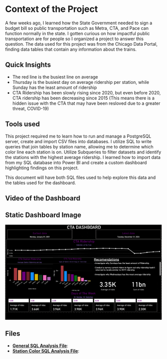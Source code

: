 


# Context of the Project
A few weeks ago, I learned how the State Government needed to sign a budget bill so public transportation such as Metra, CTA, and Pace can function normally in the state. I gotten curious on how impactful public transportation are for people so I organized a project to answer this question. The data used for this project was from the Chicago Data Portal, finding data tables that contain any information about the trains. 


## Quick Insights
- The red line is the busiest line on average
- Thursday is the busiest day on average ridership per station, while Sunday has the least amount of ridership
- CTA Ridership has been slowly rising since 2020, but even before 2020, CTA ridership has been decreasing since 2015 (This means there is a hidden issue with the CTA that may have been resloved due to a greater threat, COVID-19)

## Tools used
This project required me to learn how to run and manage a PostgreSQL server, create and import CSV files into databases. I utilize SQL to write queries that join tables by station name, allowing me to determine which color line each station is on. Utilize Subqueries to filter datasets and identify the stations with the highest average ridership. I learned how to import data from my SQL database into Power BI and create a custom dashboard highlighting findings on this project.

This document will have both SQL files used to help explore this data and the tables used for the dashboard. 

## Video of the Dashboard

## Static Dashboard Image

![image](CTA_Dashboard.png) 

## Files
- **[General SQL Analysis File](https://github.com/Christopher-Arzate/CTA/blob/main/CTA_boarding_num.sql)**: 
- **[Station Color SQL Analysis File](https://github.com/Christopher-Arzate/CTA/blob/main/CTA.sql)**:


